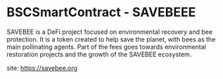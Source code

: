 # BSCSmartContract - SAVEBEEE

SAVEBEE is a DeFi project focused on environmental recovery and bee protection.
It is a token created to help save the planet, with bees as the main pollinating agents. Part of the fees goes towards environmental restoration projects and the growth of the SAVEBEE ecosystem.

site:  https://savebee.org

